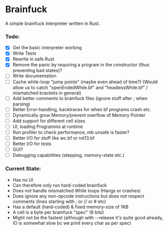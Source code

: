 # Brainfuck
A simple brainfuck interpreter written in Rust.

### Todo:

- [X] Get the basic interpreter working
- [X] Write Tests
- [X] Rewrite in safe Rust
- [X] Remove the panic by requiring a program in the constructor (thus preventing bad states)?
- [ ] Write documentation
- [ ] Cache while-loop "jump points" (maybe even ahead of time?) (Would allow us to catch "openEndedWhile.bf" and "headlessWhile.bf" / mismatched brackets in general)
- [ ] Add better comments to brainfuck files (ignore stuff after ; when parsing)
- [ ] Better Error-handling, backtraces for when bf programs crash etc.
- [ ] Dynamically grow Memory/prevent overflow of Memory Pointer
- [ ] Add support for different cell sizes
- [ ] UI, loading Programms at runtime
- [ ] Run profiler to check performance, mb unsafe is faster?
- [ ] Better I/O for stuff like wc.bf or rot13.bf
- [ ] Better I/O for tests
- [ ] GUI?
- [ ] Debugging capabilities (stepping, memory-state etc.)

### Current State:

- Has no UI
- Can therefore only run hard-coded brainfuck
- Does not handle mismatched While loops (Hangs or crashes)
- Does ignore any non-opcode instructions but does not respect comments (lines starting with ; or // or # etc)
- Has a default (hard-coded) & fixed memory-size of 1KB
- A cell is a byte per brainfuck "spec" (8 bits)
- Might not be the fastest (although with --release it's quite good already, IO is somewhat slow bc we print every char as per spec)
